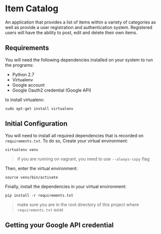 # Item Catalog
An application that provides a list of items within a variety of categories as well as provide a user registration and authentication system. Registered users will have the ability to post, edit and delete their own items.

## Requirements
You will need the following dependencies installed on your system to run the programs:
- Python 2.7
- Virtualenv
- Google account
- Google Oauth2 credential (Google API)

to install virtualenv:
```
sudo apt-get install virtualenv
```

## Initial Configuration
You will need to install all required dependencies that is recorded on ```requirements.txt```. To do so, Create your virtual environment:
```
virtualenv venv
```
> if you are running on vagrant, you need to use ```--always-copy``` flag

Then, enter the virtual environment:
```
source venv/bin/activate
```
Finally, install the dependencies in your virtual environment:
```
pip install -r requirements.txt
```
>make sure you are in the root directory of this project where ```requirements.txt``` exist

## Getting your Google API credential
